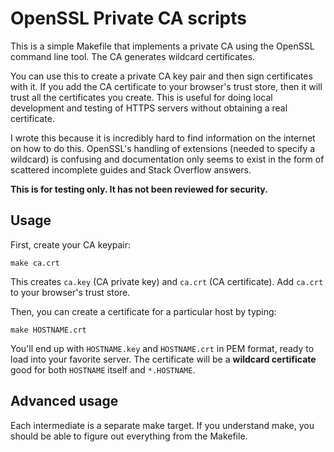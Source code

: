 # OpenSSL Private CA scripts

This is a simple Makefile that implements a private CA using the OpenSSL command line tool. The CA generates wildcard certificates.

You can use this to create a private CA key pair and then sign certificates with it. If you add the CA certificate to your browser's trust store, then it will trust all the certificates you create. This is useful for doing local development and testing of HTTPS servers without obtaining a real certificate.

I wrote this because it is incredibly hard to find information on the internet on how to do this. OpenSSL's handling of extensions (needed to specify a wildcard) is confusing and documentation only seems to exist in the form of scattered incomplete guides and Stack Overflow answers.

**This is for testing only. It has not been reviewed for security.**

## Usage

First, create your CA keypair:

    make ca.crt

This creates `ca.key` (CA private key) and `ca.crt` (CA certificate). Add `ca.crt` to your browser's trust store.

Then, you can create a certificate for a particular host by typing:

    make HOSTNAME.crt

You'll end up with `HOSTNAME.key` and `HOSTNAME.crt` in PEM format, ready to load into your favorite server. The certificate will be a **wildcard certificate** good for both `HOSTNAME` itself and `*.HOSTNAME`.

## Advanced usage

Each intermediate is a separate make target. If you understand make, you should be able to figure out everything from the Makefile.
